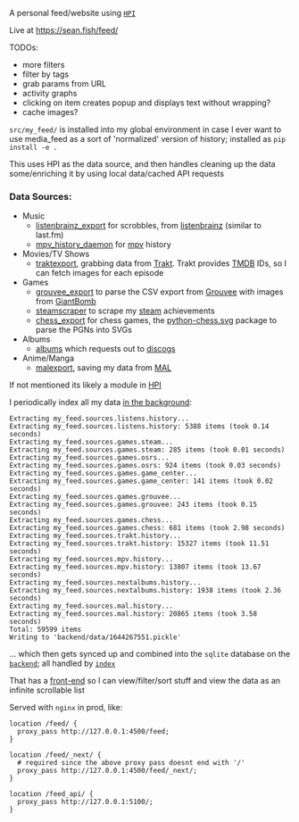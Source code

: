 A personal feed/website using [`HPI`](https://github.com/seanbreckenridge/HPI)

Live at <https://sean.fish/feed/>

TODOs:

- more filters
- filter by tags
- grab params from URL
- activity graphs
- clicking on item creates popup and displays text without wrapping?
- cache images?

`src/my_feed/` is installed into my global environment in case I ever want to use media_feed as a sort of 'normalized' version of history; installed as `pip install -e .`

This uses HPI as the data source, and then handles cleaning up the data some/enriching it by using local data/cached API requests

### Data Sources:

- Music
  - [listenbrainz_export](https://github.com/seanbreckenridge/listenbrainz_export) for scrobbles, from [listenbrainz](https://listenbrainz.org/) (similar to last.fm)
  - [mpv_history_daemon](https://github.com/seanbreckenridge/mpv-history-daemon) for [mpv](https://github.com/mpv-player/mpv) history
- Movies/TV Shows
  - [traktexport](https://github.com/seanbreckenridge/traktexport), grabbing data from [Trakt](https://trakt.tv/). Trakt provides [TMDB](http://themoviedb.org/) IDs, so I can fetch images for each episode
- Games
  - [grouvee_export](https://github.com/seanbreckenridge/grouvee_export) to parse the CSV export from [Grouvee](https://www.grouvee.com/) with images from [GiantBomb](https://www.giantbomb.com/)
  - [steamscraper](https://github.com/seanbreckenridge/steamscraper) to scrape my [steam](https://steamcommunity.com/) achievements
  - [chess_export](https://github.com/seanbreckenridge/chess_export) for chess games, the [python-chess.svg](https://python-chess.readthedocs.io/en/latest/) package to parse the PGNs into SVGs
- Albums
  - [albums](https://github.com/seanbreckenridge/albums) which requests out to [discogs](https://www.discogs.com/)
- Anime/Manga
  - [malexport](https://github.com/seanbreckenridge/malexport/), saving my data from [MAL](https://myanimelist.net/)

If not mentioned its likely a module in [HPI](https://github.com/seanbreckenridge/HPI)

I periodically index all my data [in the background](https://sean.fish/d/my_feed_index.job?dark):

```
Extracting my_feed.sources.listens.history...
Extracting my_feed.sources.listens.history: 5388 items (took 0.14 seconds)
Extracting my_feed.sources.games.steam...
Extracting my_feed.sources.games.steam: 285 items (took 0.01 seconds)
Extracting my_feed.sources.games.osrs...
Extracting my_feed.sources.games.osrs: 924 items (took 0.03 seconds)
Extracting my_feed.sources.games.game_center...
Extracting my_feed.sources.games.game_center: 141 items (took 0.02 seconds)
Extracting my_feed.sources.games.grouvee...
Extracting my_feed.sources.games.grouvee: 243 items (took 0.15 seconds)
Extracting my_feed.sources.games.chess...
Extracting my_feed.sources.games.chess: 681 items (took 2.98 seconds)
Extracting my_feed.sources.trakt.history...
Extracting my_feed.sources.trakt.history: 15327 items (took 11.51 seconds)
Extracting my_feed.sources.mpv.history...
Extracting my_feed.sources.mpv.history: 13807 items (took 13.67 seconds)
Extracting my_feed.sources.nextalbums.history...
Extracting my_feed.sources.nextalbums.history: 1938 items (took 2.36 seconds)
Extracting my_feed.sources.mal.history...
Extracting my_feed.sources.mal.history: 20865 items (took 3.58 seconds)
Total: 59599 items
Writing to 'backend/data/1644267551.pickle'
```

... which then gets synced up and combined into the `sqlite` database on the [`backend`](./backend/); all handled by [`index`](./index)

That has a [front-end](https://sean.fish/feed/) so I can view/filter/sort stuff and view the data as an infinite scrollable list

Served with `nginx` in prod, like:

```
location /feed/ {
  proxy_pass http://127.0.0.1:4500/feed;
}

location /feed/_next/ {
  # required since the above proxy pass doesnt end with '/'
  proxy_pass http://127.0.0.1:4500/feed/_next/;
}

location /feed_api/ {
  proxy_pass http://127.0.0.1:5100/;
}
```
